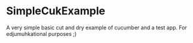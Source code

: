 SimpleCukExample
================

A very simple basic cut and dry example of cucumber and a test app. For edjumuhkational purposes ;)
